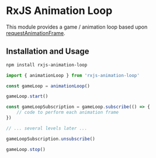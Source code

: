 # RxJS Animation Loop

This module provides a game / animation loop based upon [requestAnimationFrame](https://developer.mozilla.org/en-US/docs/Web/API/window/requestAnimationFrame).

## Installation and Usage

```sh
npm install rxjs-animation-loop
```

```javascript
import { animationLoop } from 'rxjs-animation-loop'

const gameLoop = animationLoop()

gameLoop.start()

const gameLoopSubscription = gameLoop.subscribe(() => {
    // code to perform each animation frame
})

// ... several levels later ...

gameLoopSubscription.unsubscribe()

gameLoop.stop()
```
